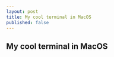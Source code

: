 ```yaml
---
layout: post
title: My cool terminal in MacOS
published: false
---
```


## My cool terminal in MacOS
